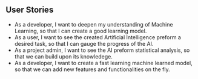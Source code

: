 ## User Stories ##
- As a developer, I want to deepen my understanding of Machine Learning, so that I can create a good learning model.
- As a user, I want to see the created Artificial Intelligence preform a desired task, so that I can gauge the progress of the AI.
- As a project admin, I want to see the AI preform statistical analysis, so that we can build upon its knowledege.
- As a developer, I want to create a fast learning machine learned model, so that we can add new features and functionalities on the fly.
